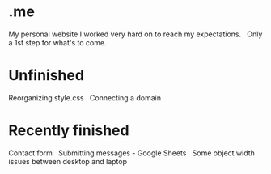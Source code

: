 # .me &nbsp;
My personal website I worked very hard on to reach my expectations. &nbsp;
Only a 1st step for what's to come. &nbsp;
&nbsp;
# Unfinished &nbsp;
Reorganizing style.css &nbsp;
Connecting a domain &nbsp;
&nbsp;
# Recently finished &nbsp;
Contact form &nbsp;
Submitting messages - Google Sheets &nbsp;
Some object width issues between desktop and laptop &nbsp;
